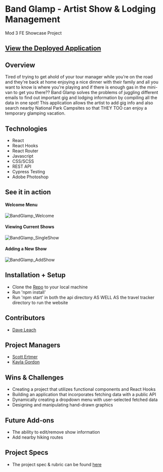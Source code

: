 # Band Glamp - Artist Show & Lodging Management
Mod 3 FE Showcase Project

## [View the Deployed Application](https://davidleach724.github.io/band-glamp/)

## Overview
Tired of trying to get ahold of your tour manager while you're on the road and they're back at home enjoying a nice dinner with their family and all you want to know is where you're playing and if there is enough gas in the mini-van to get you there?? Band Glamp solves the problems of juggling different emails to find out important gig and lodging information by compiling all the data in one spot! This application allows the artist to add gig info and also search nearby National Park Campsites so that THEY TOO can enjoy a temporary glamping vacation.


## Technologies
- React
- React Hooks
- React Router
- Javascript
- CSS/SCSS
- REST API
- Cypress Testing
- Adobe Photoshop


## See it in action
#### Welcome Menu
![BandGlamp_Welcome](https://user-images.githubusercontent.com/81774070/135008772-757b258b-92bc-4e42-a8eb-c37a96d85141.gif)

#### Viewing Current Shows
![BandGlamp_SingleShow](https://user-images.githubusercontent.com/81774070/135008791-6023878b-6f87-4599-862e-4be2ee057168.gif)

#### Adding a New Show
![BandGlamp_AddShow](https://user-images.githubusercontent.com/81774070/135008803-214390ed-3a99-4d3a-8181-ce1957df6aa8.gif)



## Installation + Setup
- Clone the [Repo](https://github.com/davidleach724/band-glamp) to your local machine
- Run 'npm install'
- Run 'npm start' in both the api directory AS WELL AS the travel tracker directory to run the website


## Contributors
- [Dave Leach](https://github.com/davidleach724)

## Project Managers
- [Scott Ertmer](https://github.com/sertmer)
- [Kayla Gordon](https://github.com/kaylagordon)

## Wins & Challenges
- Creating a project that utilizes functional components and React Hooks 
- Building an application that incorporates fetching data with a public API
- Dynamically creating a dropdown menu with user-selected fetched data
- Designing and manipulating hand-drawn graphics

## Future Add-ons
- The ability to edit/remove show information
- Add nearby hiking routes


## Project Specs
- The project spec & rubric can be found [here](https://frontend.turing.edu/projects/module-3/showcase.html)
